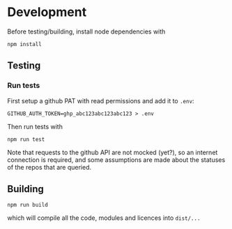 # Development

Before testing/building, install node dependencies with

```
npm install
```

## Testing

### Run tests

First setup a github PAT with read permissions and add it to `.env`:

```
GITHUB_AUTH_TOKEN=ghp_abc123abc123abc123 > .env
```

Then run tests with

```
npm run test
```

Note that requests to the github API are not mocked (yet?), so an internet connection is required, and some assumptions are made about the statuses of the repos that are queried.

## Building

```
npm run build
```

which will compile all the code, modules and licences into `dist/...`
